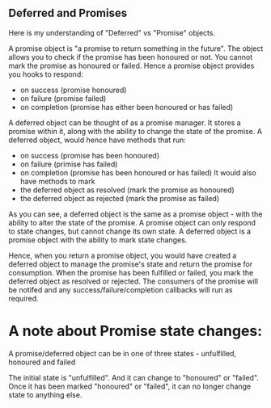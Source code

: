 Deferred and Promises
---------------------

Here is my understanding of "Deferred" vs "Promise" objects.

A promise object is "a promise to return something in the future". The object allows you to check if the promise has been honoured or not. You cannot mark the promise as honoured or failed. Hence a promise object provides you hooks to respond:
 - on success (promise honoured)
 - on failure (promise failed)
 - on completion (promise has either been honoured or has failed)

A deferred object can be thought of as a promise manager. It stores a promise within it, along with the ability to change the state of the promise. A deferred object, would hence have methods that run:
 - on success (promise has been honoured)
 - on failure (primise has failed)
 - on completion (promise has been honoured or has failed)
It would also have methods to mark
 - the deferred object as resolved (mark the promise as honoured)
 - the deferred object as rejected (mark the promise as failed)

As you can see, a deferred object is the same as a promise object - with the ability to alter the state of the promise. A promise object can only respond to state changes, but cannot change its own state. A deferred object is a promise object with the ability to mark state changes.

Hence, when you return a promise object, you would have created a deferred object to manage the promise's state and return the promise for consumption. When the promise has been fulfilled or failed, you mark the deferred object as resolved or rejected. The consumers of the promise will be notifed and any success/failure/completion callbacks will run as required.

A note about Promise state changes:
===================================

A promise/deferred object can be in one of three states - unfulfilled, honoured and failed

The initial state is "unfulfilled". And it can change to "honoured" or "failed". Once it has been marked "honoured" or "failed", it can no longer change state to anything else.
